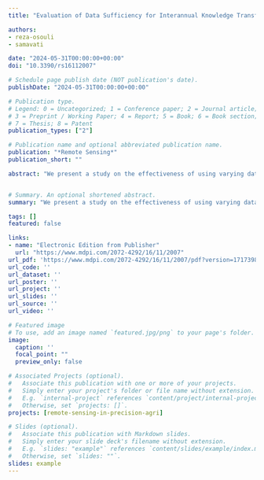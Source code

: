 ```yaml
---
title: "Evaluation of Data Sufficiency for Interannual Knowledge Transfer of Crop Type Classification Models"

authors:
- reza-osouli
- samavati

date: "2024-05-31T00:00:00+00:00"
doi: "10.3390/rs16112007"

# Schedule page publish date (NOT publication's date).
publishDate: "2024-05-31T00:00:00+00:00"

# Publication type.
# Legend: 0 = Uncategorized; 1 = Conference paper; 2 = Journal article;
# 3 = Preprint / Working Paper; 4 = Report; 5 = Book; 6 = Book section;
# 7 = Thesis; 8 = Patent
publication_types: ["2"]

# Publication name and optional abbreviated publication name.
publication: "*Remote Sensing*"
publication_short: ""

abstract: "We present a study on the effectiveness of using varying data sizes to transfer crop type classification models from one year to the next, emphasizing the balance between data sufficiency and model accuracy. The significance of crop detection through satellite imaging lies in its potential to enhance agricultural productivity and resource management. Machine learning, particularly techniques like long short-term memory (LSTM) models, has become instrumental in interpreting these satellite data due to its predictive accuracy and adaptability. However, the direct application of models trained in one year to subsequent years poses challenges due to variations in environmental conditions and agricultural practices. Fine-tuning pre-existing models is a prevalent strategy to overcome these temporal discrepancies, though it necessitates a careful evaluation of the quantity and relevance of new data. This study explores the cost–benefit of fine-tuning existing models versus developing new ones based on the quantity of new data, utilizing LSTM models for their transferability and practicality in agricultural applications. Experiments conducted using satellite data from farms in southern Alberta reveal that smaller datasets, with fewer than 25 fields per class, can effectively fine-tune models for accurate interannual classification, while larger datasets are more conducive to training new models. This poses a key challenge in optimizing data usage for crop classification, straddling the line between data sufficiency and computational efficiency. The findings offer valuable insights for optimizing data use in crop classification, benefiting both academic research and practical agricultural applications."


# Summary. An optional shortened abstract.
summary: "We present a study on the effectiveness of using varying data sizes to transfer crop type classification models from one year to the next, emphasizing the balance between data sufficiency and model accuracy. The significance of crop detection through satellite imaging lies in its potential to enhance agricultural productivity and resource management. Machine learning, particularly techniques like long short-term memory (LSTM) models, has become instrumental ..."

tags: []
featured: false

links:
- name: "Electronic Edition from Publisher"
  url: "https://www.mdpi.com/2072-4292/16/11/2007"
url_pdf: 'https://www.mdpi.com/2072-4292/16/11/2007/pdf?version=1717398641'
url_code: ''
url_dataset: ''
url_poster: ''
url_project: ''
url_slides: ''
url_source: ''
url_video: ''

# Featured image
# To use, add an image named `featured.jpg/png` to your page's folder. 
image:
  caption: ''
  focal_point: ""
  preview_only: false

# Associated Projects (optional).
#   Associate this publication with one or more of your projects.
#   Simply enter your project's folder or file name without extension.
#   E.g. `internal-project` references `content/project/internal-project/index.md`.
#   Otherwise, set `projects: []`.
projects: [remote-sensing-in-precision-agri]

# Slides (optional).
#   Associate this publication with Markdown slides.
#   Simply enter your slide deck's filename without extension.
#   E.g. `slides: "example"` references `content/slides/example/index.md`.
#   Otherwise, set `slides: ""`.
slides: example
---
```

